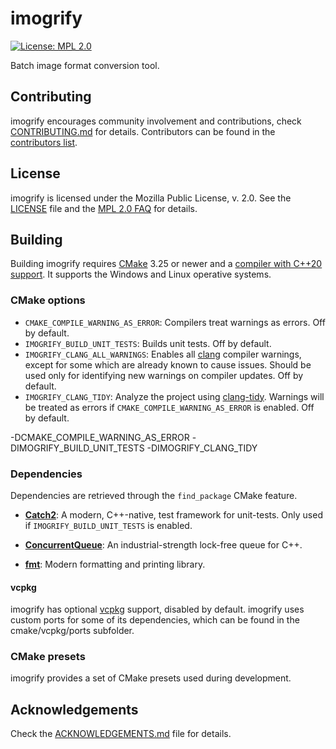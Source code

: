 # imogrify

[![License: MPL 2.0](https://img.shields.io/badge/License-MPL%202.0-brightgreen.svg)](https://opensource.org/licenses/MPL-2.0)

Batch image format conversion tool.

## Contributing

imogrify encourages community involvement and contributions, check [CONTRIBUTING.md](CONTRIBUTING.md) for details. Contributors can be found in the [contributors list](https://github.com/joseasoler/imogrify/graphs/contributors).

## License

imogrify is licensed under the Mozilla Public License, v. 2.0. See the [LICENSE](LICENSE) file and the [MPL 2.0 FAQ](https://www.mozilla.org/en-US/MPL/2.0/FAQ) for details.

## Building

Building imogrify requires [CMake](https://cmake.org) 3.25 or newer and a [compiler with C++20 support](https://en.cppreference.com/w/cpp/compiler_support#cpp20). It supports the Windows and Linux operative systems.

### CMake options

- `CMAKE_COMPILE_WARNING_AS_ERROR`: Compilers treat warnings as errors. Off by default.
- `IMOGRIFY_BUILD_UNIT_TESTS`: Builds unit tests. Off by default.
- `IMOGRIFY_CLANG_ALL_WARNINGS`: Enables all [clang](https://clang.llvm.org) compiler warnings, except for some which are already known to cause issues. Should be used only for identifying new warnings on compiler updates. Off by default.
- `IMOGRIFY_CLANG_TIDY`: Analyze the project using [clang-tidy](https://clang.llvm.org/extra/clang-tidy). Warnings will be treated as errors if `CMAKE_COMPILE_WARNING_AS_ERROR` is enabled. Off by default.

-DCMAKE_COMPILE_WARNING_AS_ERROR -DIMOGRIFY_BUILD_UNIT_TESTS -DIMOGRIFY_CLANG_TIDY

### Dependencies

Dependencies are retrieved through the `find_package` CMake feature.

- **[Catch2](https://github.com/catchorg/Catch2)**: A modern, C++-native, test framework for unit-tests. Only used if `IMOGRIFY_BUILD_UNIT_TESTS` is enabled.

- **[ConcurrentQueue](https://github.com/cameron314/concurrentqueue)**: An industrial-strength lock-free queue for C++.

- **[fmt](https://fmt.dev/latest/index.html)**: Modern formatting and printing library.

#### vcpkg

imogrify has optional [vcpkg](https://github.com/microsoft/vcpkg) support, disabled by default. imogrify uses custom ports for some of its dependencies, which can be found in the cmake/vcpkg/ports subfolder.

### CMake presets

imogrify provides a set of CMake presets used during development.

## Acknowledgements

Check the [ACKNOWLEDGEMENTS.md](ACKNOWLEDGEMENTS.md) file for details.
